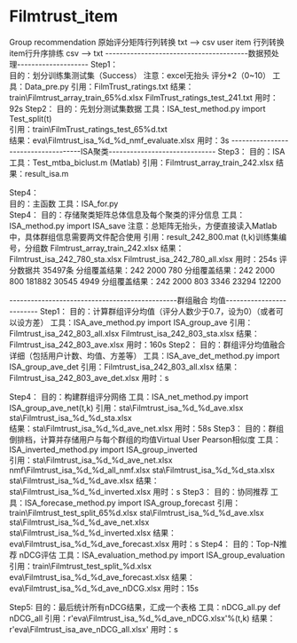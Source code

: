 # Filmtrust_item
Group recommendation
原始评分矩阵行列转换
txt --> csv 
user item 行列转换
item行升序排练
csv --> txt
----------------------------------------数据预处理--------------------
Step1：	
	目的：划分训练集测试集（Success）
	注意：excel无抬头 评分*2（0~10）
	工具：Data_pre.py
	引用：FilmTrust_ratings.txt
	结果：train\\Filmtrust_array_train_65%d.xlsx
		FilmTrust_ratings_test_241.txt
	用时：92s
Step2：
	目的：先划分测试集数据
	工具：ISA_test_method.py	import Test_split(t)	
	引用：train\\FilmTrust_ratings_test_65%d.txt		
	结果：eva\Filmtrust_isa_%d_%d_nmf_evaluate.xlsx
	用时：3s
------------------------------------ISA聚类------------------------------
Step3：
	目的：ISA
	工具：Test_mtba_biclust.m (Matlab)
	引用：Filmtrust_array_train_242.xlsx
	结果：result_isa.m

Step4：	
	目的：主函数
	工具：ISA_for.py	
Step4：
	目的：存储聚类矩阵总体信息及每个聚类的评分信息
	工具：ISA_method.py	import ISA_save
	注意：总矩阵无抬头，方便直接读入Matlab中，具体群组信息需要两文件配合使用
	引用：result_242_800.mat	(t,k)训练集编号，分组数
		Filmtrust_array_train_242.xlsx
	结果：Filmtrust_isa_242_780_sta.xlsx
		Filmtrust_isa_242_780_all.xlsx
	用时：254s
评分数据共  			35497条
分组覆盖结果：242	2000	780
分组覆盖结果：242	2000	800	181882	30545	4949
分组覆盖结果：242	2000	803	3346	23294	12200

-----------------------------------------------群组融合 均值-------------------------
Step1：
	目的：计算群组评分均值（评分人数少于0.7，设为0）（或者可以设方差）
	工具：ISA_ave_method.py		import ISA_group_ave
	引用：Filmtrust_isa_242_803_all.xlsx
		Filmtrust_isa_242_803_sta.xlsx
	结果：Filmtrust_isa_242_803_ave.xlsx
	用时：160s
Step2：
	目的：群组评分均值融合详细（包括用户计数、均值、方差等）
	工具：ISA_ave_det_method.py	import ISA_group_ave_det
	引用：Filmtrust_isa_242_803_all.xlsx
	结果：Filmtrust_isa_242_803_ave_det.xlsx
	用时：s

Step4：
	目的：构建群组评分网络
	工具：ISA_net_method.py	import ISA_group_ave_net(t,k)
	引用：sta\\Filmtrust_isa_%d_%d_ave.xlsx
		sta\\Filmtrust_isa_%d_%d_sta.xlsx		
	结果：sta\\Filmtrust_isa_%d_%d_ave_net.xlsx
	用时：58s
Step3：
	目的：群组倒排档，计算并存储用户与每个群组的均值Virtual User Pearson相似度
	工具：ISA_inverted_method.py	import ISA_group_inverted	
	引用：sta\\Filmtrust_isa_%d_%d_ave_net.xlsx
		nmf\\Filmtrust_isa_%d_%d_all_nmf.xlsx
		sta\\Filmtrust_isa_%d_%d_sta.xlsx
		sta\\Filmtrust_isa_%d_%d_ave.xlsx
	结果：sta\Filmtrust_isa_%d_%d_inverted.xlsx
	用时：s
Step3：
	目的：协同推荐
	工具：ISA_forecase_method.py 	import ISA_group_forecast
	引用：train\\Filmtrust_test_split_65%d.xlsx
		sta\\Filmtrust_isa_%d_%d_ave.xlsx
		sta\\Filmtrust_isa_%d_%d_ave_net.xlsx
		sta\Filmtrust_isa_%d_%d_inverted.xlsx
	结果：eva\\Filmtrust_isa_%d_%d_ave_forecast.xlsx
	用时：s
Step4：
	目的：Top-N推荐 nDCG评估
	工具：ISA_evaluation_method.py 	import ISA_group_evaluation	
	引用：train\\Filmtrust_test_split_%d.xlsx
		eva\\Filmtrust_isa_%d_%d_ave_forecast.xlsx
	结果：eva\\Filmtrust_isa_%d_%d_ave_nDCG.xlsx
	用时：15s

Step5:
	目的：最后统计所有nDCG结果，汇成一个表格
	工具：nDCG_all.py	def  nDCG_all
	引用：r'eva\\Filmtrust_isa_%d_%d_ave_nDCG.xlsx'%(t,k)
	结果：r'eva\\Filmtrust_isa_ave_nDCG_all.xlsx'
	用时：s
